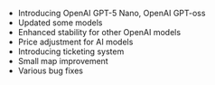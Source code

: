 - Introducing OpenAI GPT-5 Nano, OpenAI GPT-oss
- Updated some models
- Enhanced stability for other OpenAI models
- Price adjustment for AI models
- Introducing ticketing system
- Small map improvement
- Various bug fixes
